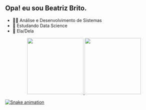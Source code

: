 ## Opa! eu sou Beatriz Brito.

* 👨‍🎓 Análise e Desenvolvimento de Sistemas
* 🎲 Estudando Data Science
* 👩 Ela/Dela

<div align="center">
  <a href="https://github.com/britobeatriz">
   <a href="https://github.com/rafaballerini">
  <img height="180em" src="https://github-readme-stats.vercel.app/api?username=britobeatriz&show_icons=true&theme=cobalt&include_all_commits=true&count_private=true"/>
  <img height="180em" src="https://github-readme-stats.vercel.app/api/top-langs/?username=britobeatriz&layout=compact&langs_count=7&theme=cobalt"/>
</div>

![Snake animation](https://github.com/britobeatriz/britobeatriz/blob/output/github-contribution-grid-snake.svg)
